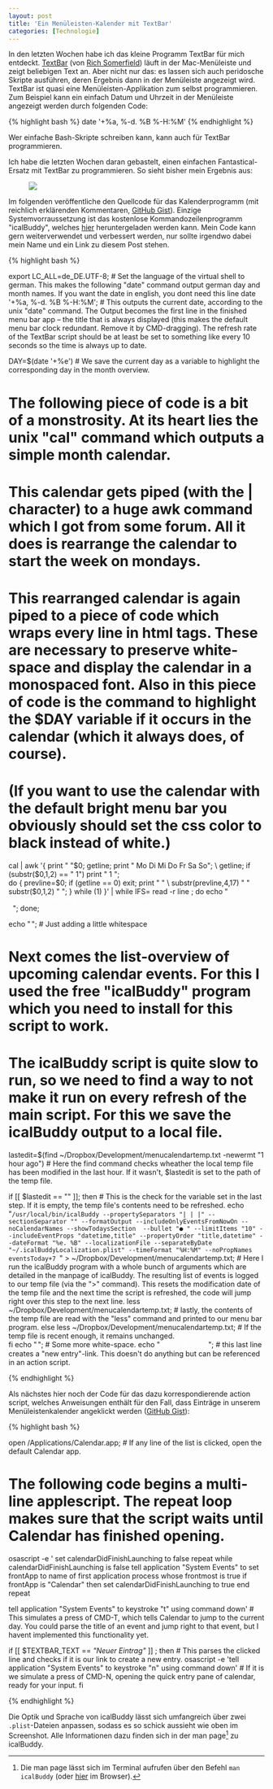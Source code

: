 ```yaml
---
layout: post
title: 'Ein Menüleisten-Kalender mit TextBar'
categories: [Technologie]
---
```


In den letzten Wochen habe ich das kleine Programm TextBar für mich entdeckt. [TextBar](http://www.richsomerfield.com/apps) (von [Rich Somerfield](http://www.richsomerfield.com/)) läuft in der Mac-Menüleiste und zeigt beliebigen Text an. Aber nicht nur das: es lassen sich auch peridosche Skripte ausführen, deren Ergebnis dann in der Menüleiste angezeigt wird. TextBar ist quasi eine Menüleisten-Applikation zum selbst programmieren. Zum Beispiel kann ein einfach Datum und Uhrzeit in der Menüleiste angezeigt werden durch folgenden Code:

{% highlight bash %}
date '+%a, %-d. %B %-H:%M'
{% endhighlight %}

Wer einfache Bash-Skripte schreiben kann, kann auch für TextBar programmieren.

Ich habe die letzten Wochen daran gebastelt, einen einfachen Fantastical-Ersatz mit TextBar zu programmieren. So sieht bisher mein Ergebnis aus:

<figure><img src='/images/menucalendar.png' /><figcaption></figcaption></figure>

Im folgenden veröffentliche den Quellcode für das Kalenderprogramm (mit reichlich erklärenden Kommentaren, [GitHub Gist](https://gist.github.com/moehrenzahn/6e29d3080edb6466db7b)). Einzige Systemvorraussetzung ist das kostenlose Kommandozeilenprogramm "icalBuddy", welches [hier](http://hasseg.org/icalBuddy/) heruntergeladen werden kann. Mein Code kann gern weiterverwendet und verbessert werden, nur sollte irgendwo dabei mein Name und ein Link zu diesem Post stehen.

{% highlight bash %}

export LC_ALL=de_DE.UTF-8; # Set the language of the virtual shell to german. This makes the following "date" command output german day and month names. If you want the date in english, you dont need this line
date '+%a, %-d. %B %-H:%M'; # This outputs the current date, according to the unix "date" command. The Output becomes the first line in the finished menu bar app – the title that is always displayed (this makes the default menu bar clock redundant. Remove it by CMD-dragging). The refresh rate of the TextBar script should be at least be set to something like every 10 seconds so the time is always up to date.

DAY=$(date '+%e') # We save the current day as a variable to highlight the corresponding day in the month overview.

# The following piece of code is a bit of a monstrosity. At its heart lies the unix "cal" command which outputs a simple month calendar.
# This calendar gets piped (with the | character) to a huge awk command which I got from some forum. All it does is rearrange the calendar to start the week on mondays.
# This rearranged calendar is again piped to a piece of code which wraps every line in html tags. These are necessary to preserve white-space and display the calendar in a monospaced font. Also in this piece of code is the command to highlight the $DAY variable if it occurs in the calendar (which it always does, of course).
# (If you want to use the calendar with the default bright menu bar you obviously should set the css color to black instead of white.)

cal | awk '{ print " "$0; getline; print " Mo Di Mi Do Fr Sa So"; \
getline; if (substr($0,1,2) == " 1") print "                    1 "; \
do { prevline=$0; if (getline == 0) exit; print " " \
substr(prevline,4,17) " " substr($0,1,2) " "; } while (1) }' | while IFS= read -r line ; do
    echo "<html><span style='color:white;font-family:DejaVu Sans Mono,Menlo;white-space: pre;font-size:10.5pt;'>${line/ $DAY / <strong style='color:red'>$DAY</strong> }</span></html>";
done;

echo "<html><span style='font-size:5pt'>&nbsp;</span></html>"; # Just adding a little whitespace

# Next comes the list-overview of upcoming calendar events. For this I used the free "icalBuddy" program which you need to install for this script to work.
# The icalBuddy script is quite slow to run, so we need to find a way to not make it run on every refresh of the main script. For this we save the icalBuddy output to a local file.

lastedit=$(find ~/Dropbox/Development/menucalendartemp.txt -newermt "1 hour ago") # Here the find command checks wheather the local temp file has been modified in the last hour. If it wasn't, $lastedit is set to the path of the temp file.

if [[ $lastedit == "" ]]; then # This is the check for the variable set in the last step. If it is empty, the temp file's contents need to be refreshed. 
    echo "`/usr/local/bin/icalBuddy --propertySeparators "| |
        |" --sectionSeparator "" --formatOutput --includeOnlyEventsFromNowOn --noCalendarNames --showTodaysSection  --bullet "● " --limitItems "10" --includeEventProps "datetime,title" --propertyOrder "title,datetime" --dateFormat "%e. %B" --localizationFile --separateByDate "~/.icalBuddyLocalization.plist" --timeFormat "%H:%M" --noPropNames eventsToday+7 `" > ~/Dropbox/Development/menucalendartemp.txt; # Here I run the icalBuddy program with a whole bunch of arguments which are detailed in the manpage of icalBuddy. The resulting list of events is logged to our temp file (via the ">" command). This resets the modification date of the temp file and the next time the script is refreshed, the code will jump right over this step to the next line.
    less ~/Dropbox/Development/menucalendartemp.txt; # lastly, the contents of the temp file are read with the "less" command and printed to our menu bar program. 
else
    less ~/Dropbox/Development/menucalendartemp.txt; # If the temp file is recent enough, it remains unchanged.  
fi
echo "<html><span style='font-size:5pt'>&nbsp;</span></html>"; # Some more white-space.
echo "<html><span style='font-family:-apple-system;font-size:11pt;color:white'>Neuer Eintrag</span></html>"; # this last line creates a "new entry"-link. This doesn't do anything but can be referenced in an action script.

{% endhighlight %}

Als nächstes hier noch der Code für das dazu korrespondierende action script, welches Anweisungen enthält für den Fall, dass Einträge in unserem Menüleistenkalender angeklickt werden ([GitHub Gist](https://gist.github.com/moehrenzahn/d503dd0c714e8eae3676)):

{% highlight bash %}

open /Applications/Calendar.app; # If any line of the list is clicked, open the default Calendar app.

# The following code begins a multi-line applescript. The repeat loop makes sure that the script waits until Calendar has finished opening. 

osascript -e ' 
set calendarDidFinishLaunching to false
repeat while calendarDidFinishLaunching is false 
    tell application "System Events" to set frontApp to name of first application process whose frontmost is true
    if frontApp is "Calendar" then set calendarDidFinishLaunching to true
end repeat

tell application "System Events" to keystroke "t" using command down' # This simulates a press of CMD-T, which tells Calendar to jump to the current day. You could parse the title of an event and jump right to that event, but I havent implemented this functionality yet.

if [[ $TEXTBAR_TEXT == *"Neuer Eintrag"* ]] ; then # This parses the clicked line and checks if it is our link to create a new entry.
    osascript -e 'tell application "System Events" to keystroke "n" using command down' # If it is we simulate a press of CMD-N, opening the quick entry pane of calendar, ready for your input.
fi

{% endhighlight %}

Die Optik und Sprache von icalBuddy lässt sich umfangreich über zwei `.plist`-Dateien anpassen, sodass es so schick aussieht wie oben im Screenshot. Alle Informationen dazu finden sich in der man page[^1] zu icalBuddy.

[^1]: Die man page lässt sich im Terminal aufrufen über den Befehl `man icalBuddy` (oder [hier](http://hasseg.org/icalBuddy/config-man.html) im Browser).
